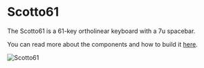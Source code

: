 # Scotto61

The Scotto61 is a 61-key ortholinear keyboard with a 7u spacebar.

You can read more about the components and how to build it [here](https://scottokeebs.com/blogs/keyboards/scotto61-handwired-keyboard).

![Scotto61](https://github.com/joe-scotto/scottokeebs/assets/8194147/3f172306-9089-40ce-93ef-c791886ddd4e)
